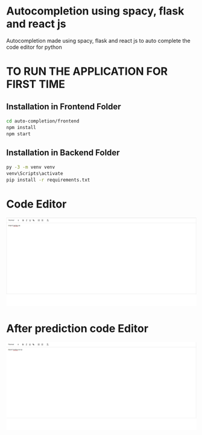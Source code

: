 # Autocompletion using spacy, flask and react js
Autocompletion made using spacy, flask and react js to auto complete the code editor for python

# TO RUN THE APPLICATION FOR FIRST TIME
## Installation in Frontend Folder

```bash
cd auto-completion/frontend
npm install 
npm start
```

## Installation in Backend Folder

```bash
py -3 -m venv venv
venv\Scripts\activate
pip install -r requirements.txt
```

# Code Editor
<img src ='figure/main.jpg'>


# After prediction code Editor
<img src ='figure/after prediction.jpg'>

